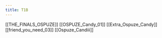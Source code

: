 ```yaml
---
title: T1B
---
```

[[THE_FINALS_OSPUZE]]
[[OSPUZE_Candy_01]]
[[Extra_Ospuze_Candy]]
[[friend_you_need_03]]
[[Ospuze_Candiii]]

